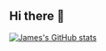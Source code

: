 ## Hi there 👋

<!--
**jamesxu0220/jamesxu0220** is a ✨ _special_ ✨ repository because its `README.md` (this file) appears on your GitHub profile.

Here are some ideas to get you started:

- 🔭 I’m currently working on ...
- 🌱 I’m currently learning ...
- 👯 I’m looking to collaborate on ...
- 🤔 I’m looking for help with ...
- 💬 Ask me about ...
- 📫 How to reach me: ...
- 😄 Pronouns: ...
- ⚡ Fun fact: ...
-->

[![James's GitHub stats](https://github-readme-stats-beta-sage.vercel.app/api?username=jamesxu0220&hide=stars&show=reviews,prs_merged&show_icons=true&theme=gruvbox)](https://github.com/jamesxu0220)

